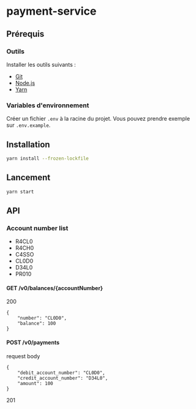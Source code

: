 # payment-service

## Prérequis

### Outils

Installer les outils suivants :

* [Git](https://git-scm.com/book/fr/v2/D%C3%A9marrage-rapide-Installation-de-Git)
* [Node.js](https://nodejs.org/fr/download/package-manager/)
* [Yarn](https://yarnpkg.com/getting-started/install)

### Variables d'environnement

Créer un fichier `.env` à la racine du projet. Vous pouvez prendre exemple sur `.env.example`.

## Installation

```bash
yarn install --frozen-lockfile
```

## Lancement

```bash
yarn start
```

## API

### Account number list

- R4CL0
- R4CH0
- C4SSO
- CL0D0
- D34L0
- PR010

#### GET /v0/balances/{accountNumber}

200

```
{
    "number": "CL0D0",
    "balance": 100
}
```

#### POST /v0/payments

request body

```
{
    "debit_account_number": "CL0D0",
    "credit_account_number": "D34L0",
    "amount": 100
}
```

201
